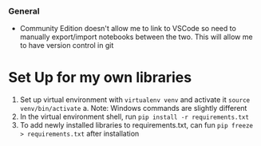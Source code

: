 ### General
- Community Edition doesn't allow me to link to VSCode so need to manually export/import notebooks between the two. This will allow me to have version control in git

# Set Up for my own libraries
1. Set up virtual environment with `virtualenv venv` and activate it `source venv/bin/activate`
  a. Note: Windows commands are slightly different
2. In the virtual environment shell, run `pip install -r requirements.txt`
3. To add newly installed libraries to requirements.txt, can fun `pip freeze > requirements.txt` after installation